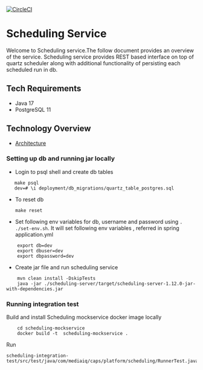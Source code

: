 [![CircleCI](https://circleci.com/gh/anuj147256/HelloWorld/tree/main.svg?style=svg)](https://circleci.com/gh/anuj147256/HelloWorld/tree/main)


# Scheduling Service

Welcome to Scheduling service.The follow document provides an overview of the service. Scheduling service provides REST based interface on top of 
quartz scheduler along with additional functionality of persisting each scheduled run in db.

## Tech Requirements

- Java 17
- PostgreSQL 11
  
## Technology Overview

- [Architecture](wiki/architecture.md)

### Setting up db and running jar locally
- Login to psql shell and create db tables 

```
   make psql
   dev=# \i deployment/db_migrations/quartz_table_postgres.sql
```

- To reset db 
	
   `make reset`


- Set following env variables for db, username and password using
`. ./set-env.sh`.
It will set following env variables , referred in spring application.yml   

```
    export db=dev
    export dbuser=dev
    export dbpassword=dev
```

- Create jar file and run scheduling service

```
	mvn clean install -DskipTests
	java -jar ./scheduling-server/target/scheduling-server-1.12.0-jar-with-dependencies.jar
```


### Running integration test
Build and install Scheduling mockservice docker image locally

```
    cd scheduling-mockservice 
    docker build -t  scheduling-mockservice .
```

Run 

```
scheduling-integration-test/src/test/java/com/mediaiq/caps/platform/scheduling/RunnerTest.java
```
